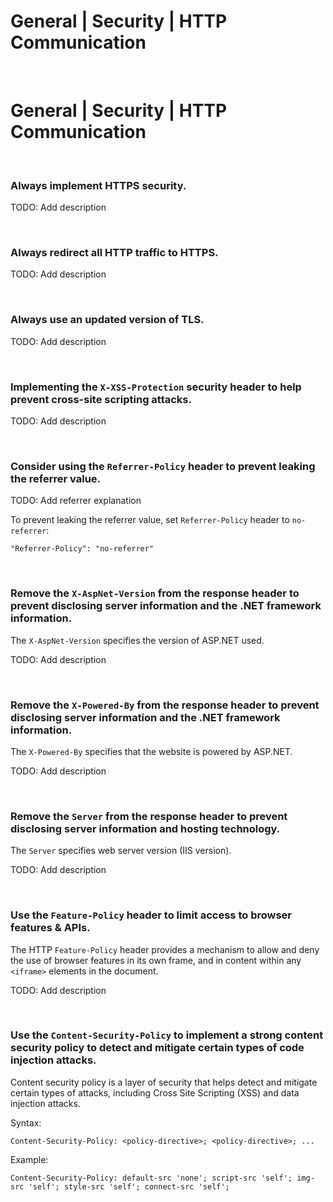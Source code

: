 # General | Security | HTTP Communication
<br>


# General | Security | HTTP Communication
<br>


### Always implement HTTPS security.

TODO: Add description

<br>


### Always redirect all HTTP traffic to HTTPS.

TODO: Add description

<br>


### Always use an updated version of TLS.

TODO: Add description

<br>


### Implementing the `X-XSS-Protection` security header to help prevent cross-site scripting attacks.

TODO: Add description

<br>


### Consider using the `Referrer-Policy` header to prevent leaking the referrer value.

TODO: Add referrer explanation

To prevent leaking the referrer value, set `Referrer-Policy` header to `no-referrer`:

```
"Referrer-Policy": "no-referrer"
```

<br>


### Remove the `X-AspNet-Version` from the response header to prevent disclosing server information and the .NET framework information.  

The `X-AspNet-Version` specifies the version of ASP.NET used.

TODO: Add description

<br>


### Remove the `X-Powered-By` from the response header to prevent disclosing server information and the .NET framework information.  

The `X-Powered-By` specifies that the website is powered by ASP.NET.

TODO: Add description

<br>


### Remove the `Server` from the response header to prevent disclosing server information and hosting technology.  

The `Server` specifies web server version (IIS version).

TODO: Add description

<br>


### Use the `Feature-Policy` header to limit access to browser features & APIs.

The HTTP `Feature-Policy` header provides a mechanism to allow and deny the use of browser features in its own frame, and in content within any `<iframe>` elements in the document.

TODO: Add description

<br>


### Use the `Content-Security-Policy` to implement a strong content security policy to detect and mitigate certain types of code injection attacks.

Content security policy is a layer of security that helps detect and mitigate certain types of attacks, including Cross Site Scripting (XSS) and data injection attacks.

Syntax:

`
Content-Security-Policy: <policy-directive>; <policy-directive>; ...
`

Example:

`
Content-Security-Policy: default-src 'none'; script-src 'self'; img-src 'self'; style-src 'self'; connect-src 'self';
`

<br>

